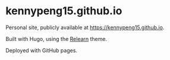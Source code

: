 # kennypeng15.github.io
Personal site, publicly available at https://kennypeng15.github.io. 

Built with Hugo, using the [Relearn](https://github.com/McShelby/hugo-theme-relearn) theme.

Deployed with GitHub pages.


